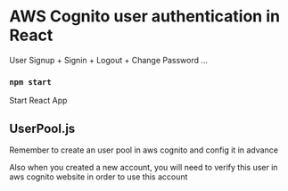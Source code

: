# AWS Cognito user authentication in React
User Signup + Signin + Logout + Change Password ... 

### `npm start`
Start React App

## UserPool.js
Remember to create an user pool in aws cognito and config it in advance

Also when you created a new account, you will need to verify this user in aws cognito website in order to use this account
